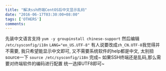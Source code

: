 ```yaml
---
title: "解决ssh终端CentOS后中文显示乱码"
date: "2016-06-17T03:30:00+08:00"
tags: ['OTHERS']
comments: 
---
```



先装中文语言支持
`yum -y groupinstall chinese-support`
然后编辑
`/etc/sysconfig/i18n`
`LANG="en_US.UTF-8"`
有人说要改成`zh_CN.UTF-8`我觉得并不需要, 我只希望能显示中文即可, 又不需要系统软件的help都是中文, 太别扭
source一下
`source /etc/sysconfig/i18n`
完成~
如果SSH终端还是乱码,那么需要对终端软件的编码进行配置
统一选择UTF8即可~